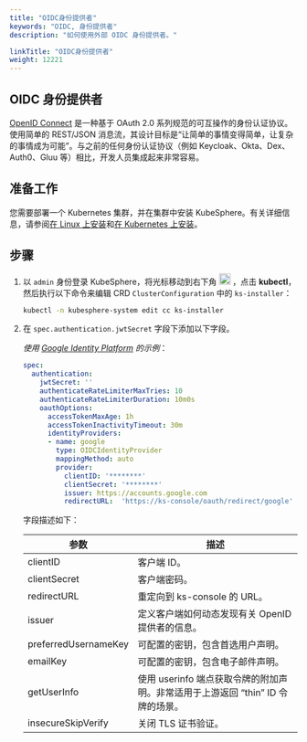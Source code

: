```yaml
---
title: "OIDC身份提供者"
keywords: "OIDC, 身份提供者"
description: "如何使用外部 OIDC 身份提供者。"

linkTitle: "OIDC身份提供者"
weight: 12221
---
```


## OIDC 身份提供者

[OpenID Connect](https://openid.net/connect/) 是一种基于 OAuth 2.0 系列规范的可互操作的身份认证协议。使用简单的 REST/JSON 消息流，其设计目标是“让简单的事情变得简单，让复杂的事情成为可能”。与之前的任何身份认证协议（例如 Keycloak、Okta、Dex、Auth0、Gluu 等）相比，开发人员集成起来非常容易。

## 准备工作

您需要部署一个 Kubernetes 集群，并在集群中安装 KubeSphere。有关详细信息，请参阅[在 Linux 上安装](../../../installing-on-linux/)和[在 Kubernetes 上安装](../../../installing-on-kubernetes/)。

## 步骤

1. 以 `admin` 身份登录 KubeSphere，将光标移动到右下角 <img src="/images/docs/access-control-and-account-management/external-authentication/set-up-external-authentication/toolbox.png" width="20px" height="20px"> ，点击 **kubectl**，然后执行以下命令来编辑 CRD `ClusterConfiguration` 中的 `ks-installer`：

   ```bash
   kubectl -n kubesphere-system edit cc ks-installer
   ```

2. 在 `spec.authentication.jwtSecret` 字段下添加以下字段。

   *使用 [Google Identity Platform](https://developers.google.com/identity/protocols/oauth2/openid-connect) 的示例*：

   ```yaml
   spec:
     authentication:
       jwtSecret: ''
       authenticateRateLimiterMaxTries: 10
       authenticateRateLimiterDuration: 10m0s
       oauthOptions:
         accessTokenMaxAge: 1h
         accessTokenInactivityTimeout: 30m
         identityProviders:
         - name: google
           type: OIDCIdentityProvider
           mappingMethod: auto
           provider:
             clientID: '********'
             clientSecret: '********'
             issuer: https://accounts.google.com
             redirectURL:  'https://ks-console/oauth/redirect/google'
   ```

   字段描述如下：

   | 参数                 | 描述                                                         |
   | -------------------- | ------------------------------------------------------------ |
   | clientID             | 客户端 ID。                                                  |
   | clientSecret         | 客户端密码。                                                 |
   | redirectURL          | 重定向到 ks-console 的 URL。                                 |
   | issuer               | 定义客户端如何动态发现有关 OpenID 提供者的信息。             |
   | preferredUsernameKey | 可配置的密钥，包含首选用户声明。                             |
   | emailKey             | 可配置的密钥，包含电子邮件声明。                             |
   | getUserInfo          | 使用 userinfo 端点获取令牌的附加声明。非常适用于上游返回 “thin” ID 令牌的场景。 |
   | insecureSkipVerify   | 关闭 TLS 证书验证。                                          |



